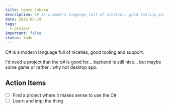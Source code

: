 ```yaml
---
title: Learn Csharp
description: C# is a modern language full of niceties, good tooling and support. Also, very popular in corporate. Could be a good pivot
date: 2025-05-19
tags:
  - project
important: false
status: todo
---
```


C# is a modern language full of niceties, good tooling and support.

I'd need a project that the c# is good for... backend is still nice... but maybe some game or rather : why not desktop app.

## Action Items

- [ ] Find a project where it makes sense to use the C#
- [ ] Learn and impl the thing
